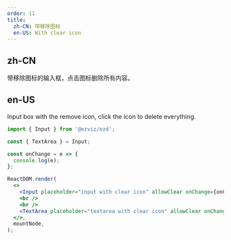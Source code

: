 ```yaml
---
order: 11
title:
  zh-CN: 带移除图标
  en-US: With clear icon
---
```


## zh-CN

带移除图标的输入框，点击图标删除所有内容。

## en-US

Input box with the remove icon, click the icon to delete everything.

```jsx
import { Input } from '@ezviz/ezd';

const { TextArea } = Input;

const onChange = e => {
  console.log(e);
};

ReactDOM.render(
  <>
    <Input placeholder="input with clear icon" allowClear onChange={onChange} />
    <br />
    <br />
    <TextArea placeholder="textarea with clear icon" allowClear onChange={onChange} />
  </>,
  mountNode,
);
```
